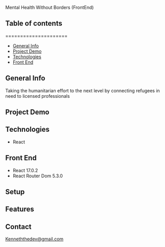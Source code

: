 Mental Health Without Borders (FrontEnd)

## Table of contents
=====================

  * [General Info](#general-info)
  * [Project Demo](#project-demo)
  * [Technologies](#technologies)
  * [Front End](#front-end)
  





## General Info

Taking the humanitarian effort to the next level by connecting refugees in need to licensed professionals

## Project Demo

## Technologies
- React 


## Front End
- React 17.0.2
- React Router Dom 5.3.0
    

## Setup
## Features

## Contact
Kenneththedev@gmail.com

